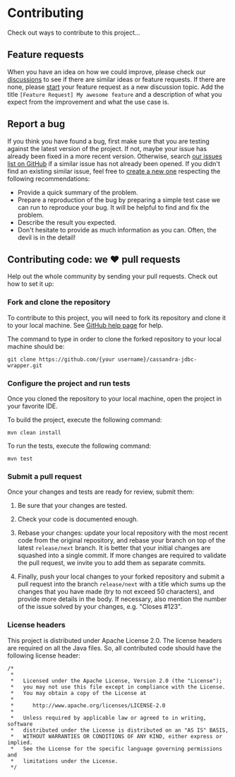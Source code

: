 # Contributing

Check out ways to contribute to this project...

## Feature requests

When you have an idea on how we could improve, please check our 
[discussions](https://github.com/ing-bank/cassandra-jdbc-wrapper/discussions) to see if there are similar ideas or 
feature requests. If there are none, please [start](https://github.com/ing-bank/cassandra-jdbc-wrapper/discussions/new) 
your feature request as a new discussion topic. Add the title `[Feature Request] My awesome feature` and a description 
of what you expect from the improvement and what the use case is.

## Report a bug

If you think you have found a bug, first make sure that you are testing against the latest version of the project. If 
not, maybe your issue has already been fixed in a more recent version.
Otherwise, search [our issues list on GitHub](https://github.com/ing-bank/cassandra-jdbc-wrapper/issues) if a similar 
issue has not already been opened. If you didn't find an existing similar issue, feel free to
[create a new one](https://help.github.com/en/github/managing-your-work-on-github/creating-an-issue) respecting the
following recommendations:

* Provide a quick summary of the problem.
* Prepare a reproduction of the bug by preparing a simple test case we can run to reproduce your bug. It will be helpful
to find and fix the problem.
* Describe the result you expected.
* Don't hesitate to provide as much information as you can. Often, the devil is in the detail!

## Contributing code: we ♥ pull requests

Help out the whole community by sending your pull requests. Check out how to set it up:

### Fork and clone the repository

To contribute to this project, you will need to fork its repository and clone it to your local machine.
See [GitHub help page](https://help.github.com/articles/fork-a-repo) for help.

The command to type in order to clone the forked repository to your local machine should be:
```
git clone https://github.com/{your username}/cassandra-jdbc-wrapper.git
```

### Configure the project and run tests

Once you cloned the repository to your local machine, open the project in your favorite IDE.

To build the project, execute the following command:
```
mvn clean install
```

To run the tests, execute the following command:
```
mvn test
```

### Submit a pull request

Once your changes and tests are ready for review, submit them:

1. Be sure that your changes are tested.

2. Check your code is documented enough.

3. Rebase your changes: update your local repository with the most recent code from the original repository, and rebase
your branch on top of the latest `release/next` branch. It is better that your initial changes are squashed into a
single commit. If more changes are required to validate the pull request, we invite you to add them as separate commits.

4. Finally, push your local changes to your forked repository and submit a pull request into the branch `release/next`
with a title which sums up the changes that you have made (try to not exceed 50 characters), and provide more details in
the body. If necessary, also mention the number of the issue solved by your changes, e.g. "Closes #123".

### License headers

This project is distributed under Apache License 2.0. The license headers are required on all the Java files. So, all
contributed code should have the following license header:
```
/*
 *
 *   Licensed under the Apache License, Version 2.0 (the "License");
 *   you may not use this file except in compliance with the License.
 *   You may obtain a copy of the License at
 *
 *      http://www.apache.org/licenses/LICENSE-2.0
 *
 *   Unless required by applicable law or agreed to in writing, software
 *   distributed under the License is distributed on an "AS IS" BASIS,
 *   WITHOUT WARRANTIES OR CONDITIONS OF ANY KIND, either express or implied.
 *   See the License for the specific language governing permissions and
 *   limitations under the License.
 */
```
